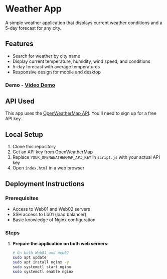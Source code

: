 # Weather App

A simple weather application that displays current weather conditions and a 5-day forecast for any city.

## Features
- Search for weather by city name
- Display current temperature, humidity, wind speed, and conditions
- 5-day forecast with average temperatures
- Responsive design for mobile and desktop

### Demo - [Video Demo](https://youtu.be/1H1Zz_KvYlY)

## API Used
This app uses the [OpenWeatherMap API](https://openweathermap.org/api). You'll need to sign up for a free API key.

## Local Setup
1. Clone this repository
2. Get an API key from OpenWeatherMap
3. Replace `YOUR_OPENWEATHERMAP_API_KEY` in `script.js` with your actual API key
4. Open `index.html` in a web browser

## Deployment Instructions

### Prerequisites
- Access to Web01 and Web02 servers
- SSH access to Lb01 (load balancer)
- Basic knowledge of Nginx configuration

### Steps

1. **Prepare the application on both web servers:**
   ```bash
   # On both Web01 and Web02
   sudo apt update
   sudo apt install nginx -y
   sudo systemctl start nginx
   sudo systemctl enable nginx
